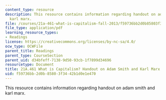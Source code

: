 ```yaml
---
content_type: resource
description: This resource contains information regarding handout on adam smith and
  karl marx.
file: /courses/21a-461-what-is-capitalism-fall-2013/f59736bb2d0b85803f3442b1d0e1e470_MIT21A_461F13_Rd_Qs_Sm_Mr.pdf
file_type: application/pdf
learning_resource_types:
- Readings
license: https://creativecommons.org/licenses/by-nc-sa/4.0/
ocw_type: OCWFile
parent_title: Readings
parent_type: CourseSection
parent_uid: d34bfeff-7138-9d50-93cb-1f7899d34696
resourcetype: Document
title: 21A.461 What is Capitalism? Handout on Adam Smith and Karl Marx
uid: f59736bb-2d0b-8580-3f34-42b1d0e1e470
---
```

This resource contains information regarding handout on adam smith and karl marx.